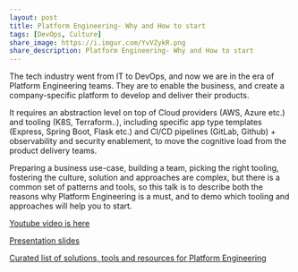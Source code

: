 ```yaml
---
layout: post
title: Platform Engineering- Why and How to start
tags: [DevOps, Culture]
share_image: https://i.imgur.com/YvVZykR.png
share_description: Platform Engineering- Why and How to start
---
```


The tech industry went from IT to DevOps, and now we are in the era of Platform Engineering teams. They are to enable the business, and create a company-specific platform to develop and deliver their products.

It requires an abstraction level on top of Cloud providers (AWS, Azure etc.) and tooling (K8S, Terraform..), including specific app type templates (Express, Spring Boot, Flask etc.) and CI/CD pipelines (GitLab, Github) + observability and security enablement, to move the cognitive load from the product delivery teams.

Preparing a business use-case, building a team, picking the right tooling, fostering the culture, solution and approaches are complex, but there is a common set of patterns and tools, so this talk is to describe both the reasons why Platform Engineering is a must, and to demo which tooling and approaches will help you to start.

<a href="https://www.youtube.com/watch?v=g_gHnBcdov8&ab_channel=Conf42">Youtube video is here</a>

<a href="https://slides.com/shospodarets/platform-engineering/">Presentation slides</a>

<a href="https://github.com/shospodarets/awesome-platform-engineering">Curated list of solutions, tools and resources for Platform Engineering</a>

<span class="smaller-img">
    <img src="https://i.imgur.com/YvVZykR.png" alt="" />
</span>


<div class="more"></div>
